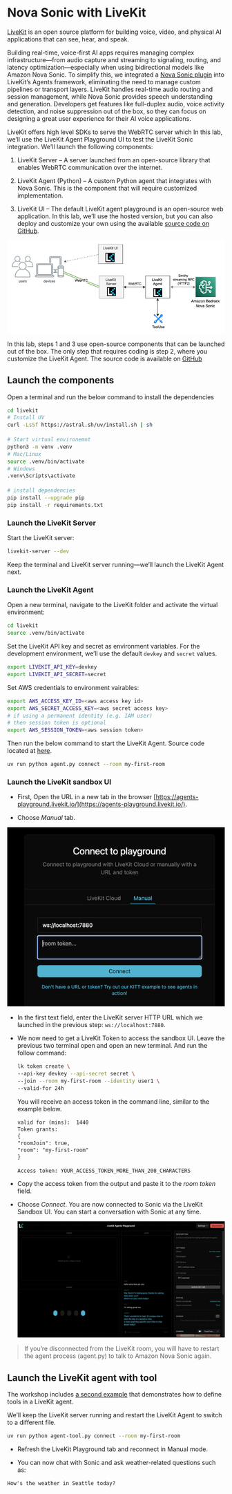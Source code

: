 # Nova Sonic with LiveKit

[LiveKit](https://livekit.io/?utm_source=aws&utm_medium=blog&utm_campaign=nova_sonic_plugin) is an open source platform for building voice, video, and physical AI applications that can see, hear, and speak. 

Building real-time, voice-first AI apps requires managing complex infrastructure—from audio capture and streaming to signaling, routing, and latency optimization—especially when using bidirectional models like Amazon Nova Sonic. To simplify this, we integrated a [Nova Sonic plugin](https://docs.livekit.io/agents/integrations/realtime/nova-sonic/?utm_source=aws&utm_medium=blog&utm_campaign=nova_sonic_plugin) into LiveKit’s Agents framework, eliminating the need to manage custom pipelines or transport layers. LiveKit handles real-time audio routing and session management, while Nova Sonic provides speech understanding and generation. Developers get features like full-duplex audio, voice activity detection, and noise suppression out of the box, so they can focus on designing a great user experience for their AI voice applications.

LiveKit offers high level SDKs to serve the WebRTC server which 
In this lab, we’ll use the LiveKit Agent Playground UI to test the LiveKit Sonic integration. We'll launch the following components:

1. LiveKit Server – A server launched from an open-source library that enables WebRTC communication over the internet.

2. LiveKit Agent (Python) – A custom Python agent that integrates with Nova Sonic. This is the component that will require customized implementation.

3. LiveKit UI – The default LiveKit agent playground is an open-source web application. In this lab, we’ll use the hosted version, but you can also deploy and customize your own using the available [source code on GitHub](https://github.com/livekit/agents-playground/).


![CDK architecture](../static/sonic-livekit-architecture.png)

In this lab, steps 1 and 3 use open-source components that can be launched out of the box. The only step that requires coding is step 2, where you customize the LiveKit Agent. The source code is available on [GitHub](https://github.com/aws-samples/amazon-nova-samples/blob/main/speech-to-speech/workshops/livekit/agent.py)

## Launch the components
Open a terminal and run the below command to install the dependencies

```bash
cd livekit
# Install UV
curl -LsSf https://astral.sh/uv/install.sh | sh

# Start virtual environemnt 
python3 -m venv .venv
# Mac/Linux
source .venv/bin/activate
# Windows
.venv\Scripts\activate

# install dependencies
pip install --upgrade pip
pip install -r requirements.txt
``` 

### Launch the LiveKit Server
Start the LiveKit server:
```bash
livekit-server --dev
```

Keep the terminal and LiveKit server running—we’ll launch the LiveKit Agent next.

### Launch the LiveKit Agent
Open a new terminal, navigate to the LiveKit folder and activate the virtual environment:

```bash
cd livekit
source .venv/bin/activate
``` 

Set the LiveKit API key and secret as environment variables. For the development environment, we’ll use the default `devkey` and `secret` values.

```bash
export LIVEKIT_API_KEY=devkey
export LIVEKIT_API_SECRET=secret
```

Set AWS credentials to environment vairables:
```bash
export AWS_ACCESS_KEY_ID=<aws access key id>
export AWS_SECRET_ACCESS_KEY=<aws secret access key>
# if using a permanent identity (e.g. IAM user)
# then session token is optional
export AWS_SESSION_TOKEN=<aws session token>
```

Then run the below command to start the LiveKit Agent. Source code located at [here](./agent.py).
```bash
uv run python agent.py connect --room my-first-room
```

### Launch the LiveKit sandbox UI

- First, Open the URL in a new tab in the browser [https://agents-playground.livekit.io/](https://agents-playground.livekit.io/).

- Choose *Manual* tab.

![Livekit UI Manul Setting](../static/livekit-ui-manul-setting.png)

- In the first text field, enter the LiveKit server HTTP URL which we launched in the previous step: `ws://localhost:7880`.

- We now need to get a LiveKit Token to access the sandbox UI. Leave the previous two terminal open and open an new terminal. And run the follow command:

    ```bash
    lk token create \
    --api-key devkey --api-secret secret \
    --join --room my-first-room --identity user1 \
    --valid-for 24h
    ```

    You will receive an access token in the command line, similar to the example below.
    ```
    valid for (mins):  1440
    Token grants:
    {
    "roomJoin": true,
    "room": "my-first-room"
    }

    Access token: YOUR_ACCESS_TOKEN_MORE_THAN_200_CHARACTERS
    ```

- Copy the access token from the output and paste it to the *room token* field.
- Choose *Connect*.
    You are now connected to Sonic via the LiveKit Sandbox UI. You can start a conversation with Sonic at any time.

    ![Livekit Sandbox UI](../static/livekit-sandbox-ui.png)

> If you’re disconnected from the LiveKit room, you will have to restart the agent process (agent.py) to talk to Amazon Nova Sonic again. 

## Launch the LiveKit agent with tool
The workshop includes [a second example](./agent-tool.py) that demonstrates how to define tools in a LiveKit agent.

We’ll keep the LiveKit server running and restart the LiveKit Agent to switch to a different file.

```bash
uv run python agent-tool.py connect --room my-first-room
```

- Refresh the LiveKit Playground tab and reconnect in Manual mode.

- You can now chat with Sonic and ask weather-related questions such as:
```
How's the weather in Seattle today?
```